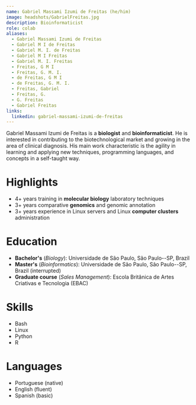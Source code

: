 ```yaml
---
name: Gabriel Massami Izumi de Freitas (he/him)
image: headshots/GabrielFreitas.jpg
description: Bioinformaticist
role: colab
aliases:
  - Gabriel Massami Izumi de Freitas
  - Gabriel M I de Freitas
  - Gabriel M. I. de Freitas
  - Gabriel M I Freitas
  - Gabriel M. I. Freitas
  - Freitas, G M I
  - Freitas, G. M. I.
  - de Freitas, G M I
  - de Freitas, G. M. I.
  - Freitas, Gabriel
  - Freitas, G.
  - G. Freitas
  - Gabriel Freitas
links:
  linkedin: gabriel-massami-izumi-de-freitas
---
```


Gabriel Massami Izumi de Freitas is a **biologist** and **bioinformaticist**. He is interested in contributing to the biotechnological market and growing in the area of clinical diagnosis. His main work characteristic is the agility in learning and applying new techniques, programming languages, and concepts in a self-taught way.

# Highlights

- 4+ years training in **molecular biology** laboratory techniques
- 3+ years comparative **genomics** and genomic annotation
- 3+ years experience in Linux servers and Linux **computer clusters** administration

# Education

- **Bachelor's** (_Biology_): Universidade de São Paulo, São Paulo--SP, Brazil
- **Master's** (_Bioinformatics_): Universidade de São Paulo, São Paulo--SP, Brazil (interrupted)
- **Graduate course** (_Sales Management_): Escola Britânica de Artes Criativas e Tecnologia (EBAC)

# Skills

- Bash
- Linux
- Python
- R

# Languages

- Portuguese (native)
- English (fluent)
- Spanish (basic)

